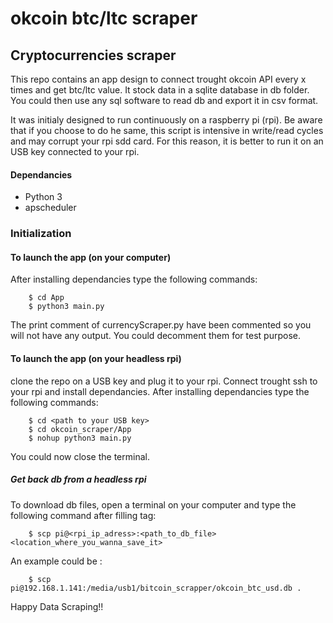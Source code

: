 # okcoin btc/ltc scraper
## Cryptocurrencies scraper

This repo contains an app design to connect trought okcoin API every x times and get btc/ltc value.
It stock data in a sqlite database in db folder. You could then use any sql software to read db and export it in csv format.

It was initialy designed to run continuously on a raspberry pi (rpi). Be aware that if you choose to do he same, this script is intensive in write/read cycles and may corrupt your rpi sdd card. For this reason, it is better to run it on an USB key connected to your rpi.

#### Dependancies
- Python 3
- apscheduler


### Initialization

#### To launch the app (on your computer)
After installing dependancies type the following commands:

		$ cd App
		$ python3 main.py

The print comment of currencyScraper.py have been commented so you will not have any output.
You could decomment them for test purpose.

#### To launch the app (on your headless rpi)
clone the repo on a USB key and plug it to your rpi. Connect trought ssh to your rpi and install dependancies.
After installing dependancies type the following commands:

		$ cd <path to your USB key>
		$ cd okcoin_scraper/App
		$ nohup python3 main.py

You could now close the terminal.

##### Get back db from a headless rpi

To download db files, open a terminal on your computer and type the following command after filling <variable> tag:

		$ scp pi@<rpi_ip_adress>:<path_to_db_file> <location_where_you_wanna_save_it> 

An example could be :

		$ scp pi@192.168.1.141:/media/usb1/bitcoin_scrapper/okcoin_btc_usd.db .


Happy Data Scraping!!


